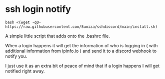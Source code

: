 # ssh login notify
```
bash <(wget -qO- https://raw.githubusercontent.com/Sumiza/sshdiscord/main/install.sh)
```
A simple little script that adds onto the .bashrc file.

When a login happens it will get the information of who is logging in ( with additional information from ipinfo.io ) and send it to a discord webhook to notify you.

I just use it as an extra bit of peace of mind that if a login happens I will get notified right away.

